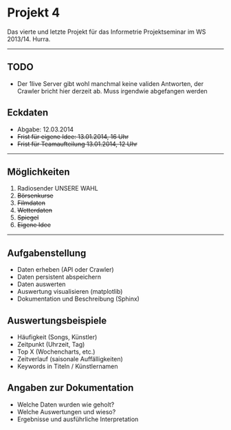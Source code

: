 Projekt 4
=========

Das vierte und letzte Projekt für das Informetrie Projektseminar im WS 2013/14. Hurra.

___


## TODO
* Der 1live Server gibt wohl manchmal keine validen Antworten, der Crawler bricht hier derzeit ab. Muss irgendwie abgefangen werden

## Eckdaten

* Abgabe: 12.03.2014
* ~~Frist für eigene Idee: 13.01.2014, 16 Uhr~~
* ~~Frist für Teamaufteilung 13.01.2014, 12 Uhr~~

___

## Möglichkeiten

1. Radiosender UNSERE WAHL
2. ~~Börsenkurse~~
3. ~~Filmdaten~~
4. ~~Wetterdaten~~
5. ~~Spiegel~~
6. ~~Eigene Idee~~

___

## Aufgabenstellung

* Daten erheben (API oder Crawler)
* Daten persistent abspeichern
* Daten auswerten
* Auswertung visualisieren (matplotlib)
* Dokumentation und Beschreibung (Sphinx)

## Auswertungsbeispiele

* Häufigkeit (Songs, Künstler)
* Zeitpunkt (Uhrzeit, Tag)
* Top X (Wochencharts, etc.)
* Zeitverlauf (saisonale Auffälligkeiten)
* Keywords in Titeln / Künstlernamen

## Angaben zur Dokumentation

* Welche Daten wurden wie geholt?
* Welche Auswertungen und wieso?
* Ergebnisse und ausführliche Interpretation

